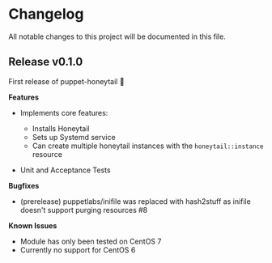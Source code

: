 # Changelog

All notable changes to this project will be documented in this file.

## Release v0.1.0

First release of puppet-honeytail :partying_face:

**Features**
* Implements core features:
    * Installs Honeytail
    * Sets up Systemd service
    * Can create multiple honeytail instances with the `honeytail::instance` resource

* Unit and Acceptance Tests

**Bugfixes**
* (prerelease) puppetlabs/inifile was replaced with hash2stuff as inifile doesn't support purging resources #8

**Known Issues**
* Module has only been tested on CentOS 7
* Currently no support for CentOS 6
